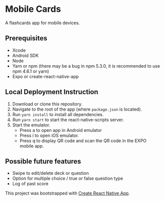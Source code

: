 # Mobile Cards

A flashcards app for mobile devices.

## Prerequisites
- Xcode
- Android SDK
- Node
- Yarn or npm (there may be a bug in npm 5.3.0, it is recommended to use npm 4.6.1 or yarn)
- Expo or create-react-native-app

## Local Deployment Instruction
1. Download or clone this repository.
2. Navigate to the root of the app (where `package.json` is located).
3. Run `yarn install` to install all dependencies.
4. Run `yarn start` to start the react-native-scripts server.
5. Start the emulator.
    - Press a to open app in Android emulator
    - Press i to open iOS emulator.
    - Press q to display QR code and scan the QR code in the EXPO mobile app.

## Possible future features

- Swipe to edit/delete deck or question
- Option for multiple choice / true or false question type
- Log of past score

This project was bootstrapped with [Create React Native App](https://github.com/react-community/create-react-native-app).